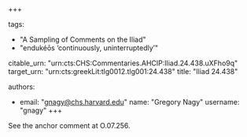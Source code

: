 +++

tags:
- "A Sampling of Comments on the Iliad"
- "endukéōs ‘continuously, uninterruptedly’"

citable_urn: "urn:cts:CHS:Commentaries.AHCIP:Iliad.24.438.uXFho9q"
target_urn: "urn:cts:greekLit:tlg0012.tlg001:24.438"
title: "Iliad 24.438"

authors:
- email: "gnagy@chs.harvard.edu"
  name: "Gregory Nagy"
  username: "gnagy"
+++

<p>See the anchor comment at O.07.256.  </p>